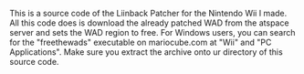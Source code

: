 This is a source code of the Liinback Patcher for the Nintendo Wii I made. 
All this code does is download the already patched WAD from the atspace server and sets the WAD region to free.
For Windows users, you can search for the "freethewads" executable on mariocube.com at "Wii" and "PC Applications". Make sure you extract the archive onto ur directory of this source code.
